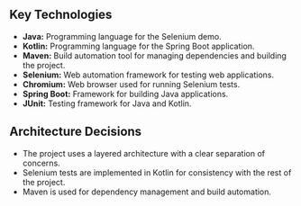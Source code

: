 ## Key Technologies
- **Java:** Programming language for the Selenium demo.
- **Kotlin:** Programming language for the Spring Boot application.
- **Maven:** Build automation tool for managing dependencies and building the project.
- **Selenium:** Web automation framework for testing web applications.
- **Chromium:** Web browser used for running Selenium tests.
- **Spring Boot:** Framework for building Java applications.
- **JUnit:** Testing framework for Java and Kotlin.

## Architecture Decisions
- The project uses a layered architecture with a clear separation of concerns.
- Selenium tests are implemented in Kotlin for consistency with the rest of the project.
- Maven is used for dependency management and build automation.
